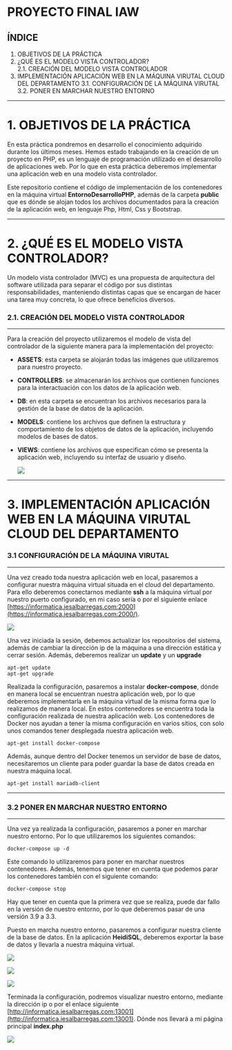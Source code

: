 # PROYECTO FINAL IAW
## ÍNDICE 
1. OBJETIVOS DE LA PRÁCTICA
2. ¿QUÉ ES EL MODELO VISTA CONTROLADOR? <br>
  2.1. CREACIÓN DEL MODELO VISTA CONTROLADOR
3. IMPLEMENTACIÓN APLICACIÓN WEB EN LA MÁQUINA VIRUTAL CLOUD DEL DEPARTAMENTO
  3.1. CONFIGURACIÓN DE LA MÁQUINA VIRUTAL <br>
  3.2. PONER EN MARCHAR NUESTRO ENTORNO

---
# 1. OBJETIVOS DE LA PRÁCTICA
En esta práctica pondremos en desarrollo el conocimiento adquirido durante los últimos meses. Hemos estado trabajando en la creación de un proyecto en PHP, es un lenguaje de programación utilizado en el desarrollo de aplicaciones web. Por lo que en esta práctica deberemos implementar una aplicación web en una modelo vista controlador. 

Este repositorio contiene el código de implementación de los contenedores en la máquina virtual **EntornoDesarrolloPHP**, además de la carpeta **public** que es dónde se alojan todos los archivos documentados para la creación de la aplicación web, en lenguaje Php, Html, Css y Bootstrap.

---
# 2. ¿QUÉ ES EL MODELO VISTA CONTROLADOR?
Un modelo vista controlador (MVC) es una propuesta de arquitectura del software utilizada para separar el código por sus distintas responsabilidades, manteniendo distintas capas que se encargan de hacer una tarea muy concreta, lo que ofrece beneficios diversos.

  
### **2.1. CREACIÓN DEL MODELO VISTA CONTROLADOR**
---
Para la creación del proyecto utilizaremos el modelo de vista del controlador de la siguiente manera para la implementación del proyecto:

- **ASSETS**: esta carpeta se alojarán todas las imágenes que utilizaremos para nuestro proyecto. 

- **CONTROLLERS**: se almacenarán los archivos que contienen funciones para la interactuación con los datos de la aplicación web.

- **DB**: en esta carpeta se encuentran los archivos necesarios para la gestión de la base de datos de la aplicación.

- **MODELS**: contiene los archivos que definen la estructura y comportamiento de los objetos de datos de la aplicación, incluyendo modelos de bases de datos.

- **VIEWS**: contiene los archivos que especifican cómo se presenta la aplicación web, incluyendo su interfaz de usuario y diseño.

  ![](FOTOS/1.png)

---
# 3. IMPLEMENTACIÓN APLICACIÓN WEB EN LA MÁQUINA VIRUTAL CLOUD DEL DEPARTAMENTO

### **3.1 CONFIGURACIÓN DE LA MÁQUINA VIRUTAL**
---

Una vez creado toda nuestra aplicación web en local, pasaremos a configurar nuestra máquina virtual situada en el cloud del departamento. Para ello deberemos conectarnos mediante **ssh** a la máquina virtual por nuestro puerto configurado, en mi caso sería  o por el siguiente enlace [https://informatica.iesalbarregas.com:2000](https://informatica.iesalbarregas.com:2000/).

  ![](FOTOS/2.png)

Una vez iniciada la sesión, debemos actualizar los repositorios del sistema, además de cambiar la dirección ip de la máquina a una dirección estática y cerrar sesión. Además, deberemos realizar un **update** y un **upgrade**

    apt-get update
    apt-get upgrade

Realizada la configuración, pasaremos a instalar **docker-compose**, dónde en manera local se encuentran nuestra aplicación web, por lo que deberemos implementarla en la máquina virtual de la misma forma que lo realizamos de manera local. En estos contenedores se encuentra toda la configuración realizada de nuestra aplicación web. Los contenedores de Docker nos ayudan a tener la misma configuración en varios sitios, con solo unos comandos tener desplegada nuestra aplicación web.

    apt-get install docker-compose

Además, aunque dentro del Docker tenemos un servidor de base de datos, necesitaremos un cliente para poder guardar la base de datos creada en nuestra máquina local.

    apt-get install mariadb-client

---
### **3.2 PONER EN MARCHAR NUESTRO ENTORNO**
---

Una vez ya realizada la configuración, pasaremos a poner en marchar nuestro entorno. Por lo que utilizaremos los siguientes comandos:

    docker-compose up -d

Este comando lo utilizaremos para poner en marchar nuestros contenedores. Además, tenemos que tener en cuenta que podemos parar los contenedores también con el siguiente comando:

    docker-compose stop

Hay que tener en cuenta que la primera vez que se realiza, puede dar fallo en la versión de nuestro entorno, por lo que deberemos pasar de una versión 3.9 a 3.3.

Puesto en marcha nuestro entorno, pasaremos a configurar nuestra cliente de la base de datos. En la aplicación **HeidiSQL**, deberemos exportar la base de datos y llevarla a nuestra máquina virtual.

![](FOTOS/3.png)

![](FOTOS/4.png)

![](FOTOS/5.png)

Terminada la configuración, podremos visualizar nuestro entorno, mediante la dirección ip o por el enlace siguiente [http://informatica.iesalbarregas.com:13001](http://informatica.iesalbarregas.com:13001). Dónde nos llevará a mi página principal **index.php**

![](FOTOS/6.png)

